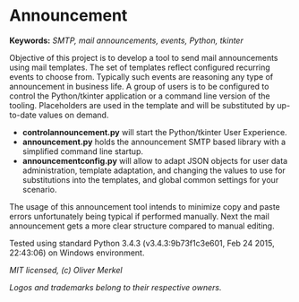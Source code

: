 # Announcement

__Keywords:__ _SMTP, mail announcements, events, Python, tkinter_

Objective of this project is to develop a tool to send mail announcements
using mail templates. The set of templates reflect configured recurring
events to choose from. Typically such events are reasoning any type of
announcement in business life. A group of users is to be configured to
control the Python/tkinter application or a command line version of
the tooling. Placeholders are used in the template and will be
substituted by up-to-date values on demand.

* __controlannouncement.py__ will start the Python/tkinter User Experience.
* __announcement.py__ holds the announcement SMTP based library with a
  simplified command line startup.
* __announcementconfig.py__ will allow to adapt JSON objects for user data
  administration, template adaptation, and changing the values to use for
  substitutions into the templates, and global common settings for your
  scenario.

The usage of this announcement tool intends to minimize copy and paste
errors unfortunately being typical if performed manually. Next the mail
announcement gets a more clear structure compared to manual editing.

Tested using standard Python 3.4.3 (v3.4.3:9b73f1c3e601, Feb 24 2015,
22:43:06) on Windows environment.

_MIT licensed, (c) Oliver Merkel_

_Logos and trademarks belong to their respective owners._
